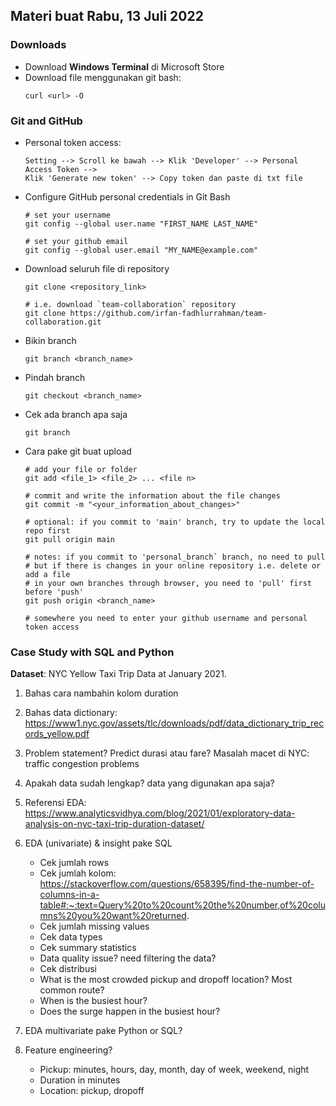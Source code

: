 ## Materi buat Rabu, 13 Juli 2022
### Downloads
* Download **Windows Terminal** di Microsoft Store
* Download file menggunakan git bash: 
    ```
    curl <url> -O
    ```

### Git and GitHub    
* Personal token access: 
    ```
    Setting --> Scroll ke bawah --> Klik 'Developer' --> Personal Access Token --> 
    Klik 'Generate new token' --> Copy token dan paste di txt file
    ```
* Configure GitHub personal credentials in Git Bash
    ```
    # set your username
    git config --global user.name "FIRST_NAME LAST_NAME"
    ```
    
    ```
    # set your github email
    git config --global user.email "MY_NAME@example.com"
    ```
* Download seluruh file di repository
    ```
    git clone <repository_link>
    ```
    
    ```
    # i.e. download `team-collaboration` repository
    git clone https://github.com/irfan-fadhlurrahman/team-collaboration.git
    ```
* Bikin branch
    ```
    git branch <branch_name>
    ```
* Pindah branch
    ```
    git checkout <branch_name>
    ```
* Cek ada branch apa saja
    ```
    git branch
    ```
* Cara pake git buat upload
    ```
    # add your file or folder
    git add <file_1> <file_2> ... <file n>
    
    # commit and write the information about the file changes
    git commit -m "<your_information_about_changes>"
    
    # optional: if you commit to 'main' branch, try to update the local repo first
    git pull origin main
    
    # notes: if you commit to 'personal_branch` branch, no need to pull
    # but if there is changes in your online repository i.e. delete or add a file
    # in your own branches through browser, you need to 'pull' first before 'push'
    git push origin <branch_name>
    
    # somewhere you need to enter your github username and personal token access
    ```

### Case Study with SQL and Python

**Dataset**: NYC Yellow Taxi Trip Data at January 2021.

1. Bahas cara nambahin kolom duration
2. Bahas data dictionary: https://www1.nyc.gov/assets/tlc/downloads/pdf/data_dictionary_trip_records_yellow.pdf
3. Problem statement? Predict durasi atau fare? Masalah macet di NYC: traffic congestion problems
4. Apakah data sudah lengkap? data yang digunakan apa saja?
5. Referensi EDA: 
https://www.analyticsvidhya.com/blog/2021/01/exploratory-data-analysis-on-nyc-taxi-trip-duration-dataset/
6. EDA (univariate) & insight pake SQL
    * Cek jumlah rows
    * Cek jumlah kolom: https://stackoverflow.com/questions/658395/find-the-number-of-columns-in-a-table#:~:text=Query%20to%20count%20the%20number,of%20columns%20you%20want%20returned.
    * Cek jumlah missing values
    * Cek data types
    * Cek summary statistics
    * Data quality issue? need filtering the data?
    * Cek distribusi
    * What is the most crowded pickup and dropoff location? Most common route?
    * When is the busiest hour?
    * Does the surge happen in the busiest hour?

7. EDA multivariate pake Python or SQL?
8. Feature engineering?
    * Pickup: minutes, hours, day, month, day of week, weekend, night
    * Duration in minutes
    * Location: pickup, dropoff
